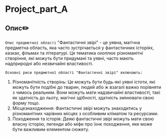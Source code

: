 # Project_part_A

## Опис✏️

`Опис предметної області`
"Фантастичні звірі" - це уявна, магічна предметна область, яка часто зустрічається у фантастичних історіях, казках, фільмах та літературі. Ця тематика охоплює різноманітні створіння, які можуть бути придумані та уявні, часто мають надприродні або незвичайні властивості.

`Основні риси предметної області "Фантастичні звірі" включають:`
1.	Різноманітність створінь: Це можуть бути будь-які уявні істоти, які можуть бути подібні до тварин, людей або ж взагалі важко порівняти з чимось реальним. Вони можуть мати надзвичайні властивості, такі як здатність до льоту, магічні здібності, здатність змінювати свою форму тощо.
2.	Місцезнаходження: Фантастичні звірі можуть знаходитись у різноманітних чарівних місцях з особливим кліматом та ресурсами.
3.	Походження та історія: Деякі фантастичні звірі можуть мати свою власну історію, легенди або міфи про їхнє походження, яке може бути важливим елементом сюжету.
